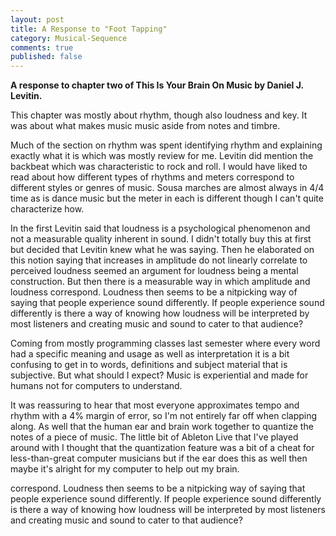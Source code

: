 ```yaml
---
layout: post
title: A Response to "Foot Tapping"
category: Musical-Sequence
comments: true
published: false
---
```


**A response to chapter two of This Is Your Brain On Music by Daniel J. Levitin.**

This chapter was mostly about rhythm, though also loudness and key. It was about what makes music music aside from notes and timbre.

Much of the section on rhythm was spent identifying rhythm and explaining exactly what it is which was mostly review for me. Levitin did mention the backbeat which was characteristic to rock and roll. I would have liked to read about how different types of rhythms and meters correspond to different styles or genres of music. Sousa marches are almost always in 4/4 time as is dance music but the meter in each is different though I can't quite characterize how.

In the first Levitin said that loudness is a psychological phenomenon and not a measurable quality inherent in sound. I didn't totally buy this at first but decided that Levitin knew what he was saying. Then he elaborated on this notion saying that increases in amplitude do not linearly correlate to perceived loudness seemed an argument for loudness being a mental construction. But then there is a measurable way in which amplitude and loudness correspond. Loudness then seems to be a nitpicking way of saying that people experience sound differently. If people experience sound differently is there a way of knowing how loudness will be interpreted by most listeners and creating music and sound to cater to that audience?

Coming from mostly programming classes last semester where every word had a specific meaning and usage as well as interpretation it is a bit confusing to get in to words, definitions and subject material that is subjective. But what should I expect? Music is experiential and made for humans not for computers to understand.

It was reassuring to hear that most everyone approximates tempo and rhythm with a 4% margin of error, so I'm not entirely far off when clapping along. As well that the human ear and brain work together to quantize the notes of a piece of music. The little bit of Ableton Live that I've played around with I thought that the quantization feature was a bit of a cheat for less-than-great computer musicians but if the ear does this as well then maybe it's alright for my computer to help out my brain.

correspond. Loudness then seems to be a nitpicking way of saying that people experience sound differently. If people experience sound differently is there a way of knowing how loudness will be interpreted by most listeners and creating music and sound to cater to that audience?